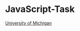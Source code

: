 # JavaScript-Task
[University of Michigan](https://ariel-cch.github.io/JavaScript-Task/hw7-2021-main/)
